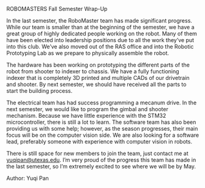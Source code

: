 ROBOMASTERS Fall Semester Wrap-Up

In the last semester, the RoboMaster team has made significant progress. While our team is smaller than at the beginning of the semester, we have a great group of highly dedicated people working on the robot. Many of them have been elected into leadership positions due to all the work they’ve put into this club. We’ve also moved out of the RAS office and into the Robotic Prototyping Lab as we prepare to physically assemble the robot.

The hardware has been working on prototyping the different parts of the robot from shooter to indexer to chassis. We have a fully functioning indexer that is completely 3D printed and multiple CADs of our drivetrain and shooter. By next semester, we should have received all the parts to start the building process. 

The electrical team has had success programming a mecanum drive. In the next semester, we would like to program the gimbal and shooter mechanism. Because we have little experience with the STM32 microcontroller, there is still a lot to learn. The software team has also been providing us with some help; however, as the season progresses, their main focus will be on the computer vision side. We are also looking for a software lead, preferably someone with experience with computer vision in robots. 

There is still space for new members to join the team, just contact me at [yuqipan@utexas.edu](mailto:yuqipan@utexas.edu). I’m very proud of the progress this team has made in the last semester, so I’m extremely excited to see where we will be by May. 



Author: Yuqi Pan